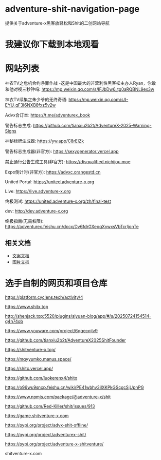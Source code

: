 # adventure-shit-navigation-page
提供关于adventure-x黑客放轻松和Shit的二创网站导航

# 我建议你下载到本地观看

# 网站列表

神农TV之危机合约净罪作战 -这是中国最大的非营利性黑客松主办人Ryan，你敢和他对视三秒钟吗: https://mp.weixin.qq.com/s/lFJbDw6_tg0aRQBNL9ex3w

神农TV续集之朱少爷的无终奇语: https://mp.weixin.qq.com/s/I-EYU_qF3I6NXB8fxz5v2w

Advx合订本: https://t.me/adventurex_book

警告标志生成: https://github.com/tianxiu2b2t/AdventureX-2025-Warning-Signs

神秘标牌生成器: https://yw.app/C8rEIZk

警告标志生成器(非官方): https://sexygenerator.vercel.app

禁止通行公告生成工具(非官方): https://disqualified.nichijou.moe

Expo倒计时(非官方): https://advxc.orangestd.cn

United Portal: https://united.adventure-x.org

Live: https://live.adventure-x.org

终极测试: https://united.adventure-x.org/zh/final-test

dev: http://dev.adventure-x.org

终极指南(无需权限): https://adventurex.feishu.cn/docx/Dv6fdrGXeoqXywxsVbTcrIjonTe

## 相关文档
- [文案文档](./README-Word.md)
- [图片文档](./Image/README-IMG.md)

# 选手自制的网页和项目仓库
https://platform.cyclens.tech/activity/4

https://www.shitx.top

http://shenjack.top:5520/plugins/siyuan-blog/app/#/s/20250724154514-g4h74ob

https://www.youware.com/project/6qqecqjlv9

https://github.com/tianxiu2b2t/AdventureX2025ShitFounder

https://shitventure-x.top/

https://mqyyumko.manus.space/

https://shitx.vercel.app/

https://github.com/luokerenx4/shitx

https://o96wu9sncp.feishu.cn/wiki/PE41wbhv3ilXKPkGScgcSjUpnPG

https://www.npmjs.com/package/@adventure-x/shit

https://github.com/Red-Killer/shit/issues/913

https://game.shitventure-x.com

https://pypi.org/project/advx-shit-offline/

https://pypi.org/project/adventurex-shit/

https://pypi.org/project/adventure-x-shitventure/

shitventure-x.com
